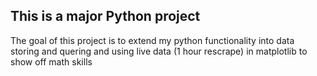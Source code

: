 ## This is a major Python project
The goal of this project is to extend my python functionality into data storing and quering and using live data (1 hour rescrape) in matplotlib to show off math skills 